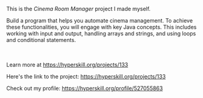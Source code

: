 This is the *Cinema Room Manager* project I made myself.


<p>Build a program that helps you automate cinema management. To achieve these functionalities, you will engage with key Java concepts. This includes working with input and output, handling arrays and strings, and using loops and conditional statements.</p><br/><br/>Learn more at <a href="https://hyperskill.org/projects/133?utm_source=ide&utm_medium=ide&utm_campaign=ide&utm_content=project-card">https://hyperskill.org/projects/133</a>

Here's the link to the project: https://hyperskill.org/projects/133

Check out my profile: https://hyperskill.org/profile/527055863